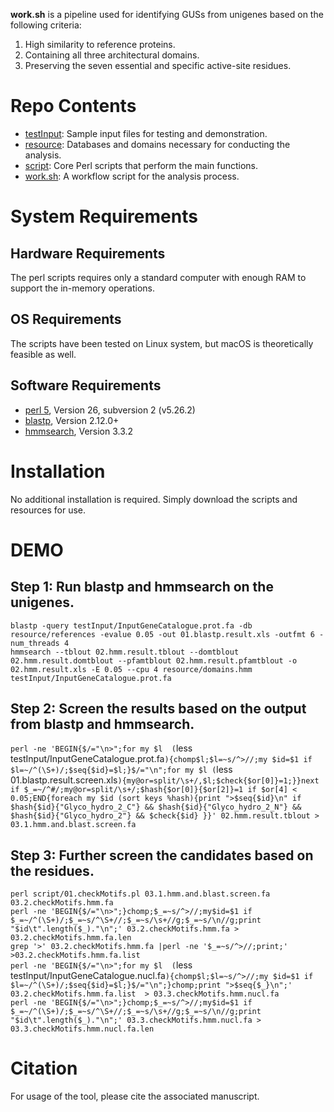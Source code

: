 **work.sh** is a pipeline used for identifying GUSs from unigenes based on the following criteria:</br>
1. High similarity to reference proteins.</br>
2. Containing all three architectural domains.</br>
3. Preserving the seven essential and specific active-site residues.</br>

# Repo Contents
* [testInput](testInput/): Sample input files for testing and demonstration.
* [resource](resource/): Databases and domains necessary for conducting the analysis.
* [script](script/): Core Perl scripts that perform the main functions.
* [work.sh](work.sh): A workflow script for the analysis process.

# System Requirements
## Hardware Requirements
The perl scripts requires only a standard computer with enough RAM to support the in-memory operations.

## OS Requirements
The scripts have been tested on Linux system, but macOS is theoretically feasible as well.

## Software Requirements
* [perl 5](https://www.perl.org), Version 26, subversion 2 (v5.26.2)
* [blastp](https://blast.ncbi.nlm.nih.gov/doc/blast-help/downloadblastdata.html), Version 2.12.0+
* [hmmsearch](http://hmmer.org/download.html), Version 3.3.2

# Installation
No additional installation is required. Simply download the scripts and resources for use.

# DEMO
## Step 1: Run blastp and hmmsearch on the unigenes.
`blastp -query testInput/InputGeneCatalogue.prot.fa -db resource/references -evalue 0.05 -out 01.blastp.result.xls -outfmt 6 -num_threads 4`</br>
`hmmsearch --tblout 02.hmm.result.tblout --domtblout 02.hmm.result.domtblout --pfamtblout 02.hmm.result.pfamtblout -o 02.hmm.result.xls -E 0.05 --cpu 4 resource/domains.hmm testInput/InputGeneCatalogue.prot.fa`</br>

## Step 2: Screen the results based on the output from blastp and hmmsearch.
`perl -ne 'BEGIN{$/="\n>";for my $l  (`less testInput/InputGeneCatalogue.prot.fa`){chomp$l;$l=~s/^>//;my $id=$1 if $l=~/^(\S+)/;$seq{$id}=$l;}$/="\n";for my $l (`less 01.blastp.result.screen.xls`){my@or=split/\s+/,$l;$check{$or[0]}=1;}}next if $_=~/^#/;my@or=split/\s+/;$hash{$or[0]}{$or[2]}=1 if $or[4] < 0.05;END{foreach my $id (sort keys %hash){print ">$seq{$id}\n" if $hash{$id}{"Glyco_hydro_2_C"} && $hash{$id}{"Glyco_hydro_2_N"} && $hash{$id}{"Glyco_hydro_2"} && $check{$id} }}' 02.hmm.result.tblout > 03.1.hmm.and.blast.screen.fa`</br>

## Step 3: Further screen the candidates based on the residues.
`perl script/01.checkMotifs.pl 03.1.hmm.and.blast.screen.fa 03.2.checkMotifs.hmm.fa`</br>
`perl -ne 'BEGIN{$/="\n>";}chomp;$_=~s/^>//;my$id=$1 if $_=~/^(\S+)/;$_=~s/^\S+//;$_=~s/\s+//g;$_=~s/\n//g;print "$id\t".length($_)."\n";' 03.2.checkMotifs.hmm.fa > 03.2.checkMotifs.hmm.fa.len`</br>
`grep '>' 03.2.checkMotifs.hmm.fa |perl -ne '$_=~s/^>//;print;' >03.2.checkMotifs.hmm.fa.list`</br>
`perl -ne 'BEGIN{$/="\n>";for my $l  (`less testInput/InputGeneCatalogue.nucl.fa`){chomp$l;$l=~s/^>//;my $id=$1 if $l=~/^(\S+)/;$seq{$id}=$l;}$/="\n";}chomp;print ">$seq{$_}\n";' 03.2.checkMotifs.hmm.fa.list  > 03.3.checkMotifs.hmm.nucl.fa`</br>
`perl -ne 'BEGIN{$/="\n>";}chomp;$_=~s/^>//;my$id=$1 if $_=~/^(\S+)/;$_=~s/^\S+//;$_=~s/\s+//g;$_=~s/\n//g;print "$id\t".length($_)."\n";' 03.3.checkMotifs.hmm.nucl.fa > 03.3.checkMotifs.hmm.nucl.fa.len`</br>

# Citation
For usage of the tool, please cite the associated manuscript.
